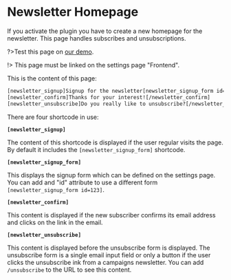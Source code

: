 # Newsletter Homepage
If you activate the plugin you have to create a new homepage for the newsletter. This page handles subscribes and unsubscriptions.

?>Test this page on [our demo](https://demo2.mailster.co/wp-admin/post.php?post=1&action=edit).

!> This page must be linked on the settings page "Frontend".

This is the content of this page:

```html
[newsletter_signup]Signup for the newsletter[newsletter_signup_form id=1][/newsletter_signup]
[newsletter_confirm]Thanks for your interest![/newsletter_confirm]
[newsletter_unsubscribe]Do you really like to unsubscribe?[/newsletter_unsubscribe]
```
There are four shortcode in use:

**`[newsletter_signup]`**

The content of this shortcode is displayed if the user regular visits the page. By default it includes the `[newsletter_signup_form]` shortcode.

**`[newsletter_signup_form]`**

This displays the signup form which can be defined on the settings page. You can add and "id" attribute to use a different form `[newsletter_signup_form id=123]`.

**`[newsletter_confirm]`**

This content is displayed if the new subscriber confirms its email address and clicks on the link in the email.

**`[newsletter_unsubscribe]`**

This content is displayed before the unsubscribe form is displayed. The unsubscribe form is a single email input field or only a button if the user clicks the unsubscribe ink from a campaigns newsletter. You can add `/unsubscribe` to the URL to see this content.